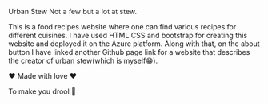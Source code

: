 Urban Stew
Not a few but a lot at stew.

This is a food recipes website where one can find various recipes for different cuisines.
I have used HTML CSS and bootstrap for creating this website and deployed it on the Azure platform. Along with that, on the about button I have linked another Github page link for a website that describes the creator of urban stew(which is myself😁).


❤️ Made with love ❤️

To make you drool 🤤
